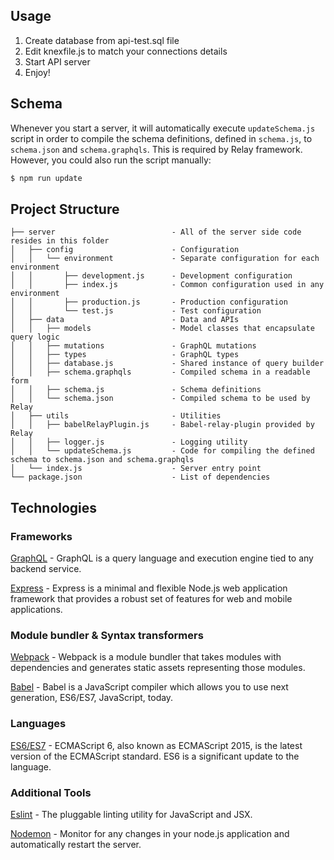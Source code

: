 ## Usage

1. Create database from api-test.sql file
2. Edit knexfile.js to match your connections details
3. Start API server
4. Enjoy!

## Schema

Whenever you start a server, it will automatically execute `updateSchema.js` script in order to compile the schema definitions, defined in `schema.js`, to `schema.json` and `schema.graphqls`. This is required by Relay framework. However, you could also run the script manually:

```bash
$ npm run update
```

## Project Structure

    ├── server                          - All of the server side code resides in this folder
    │   ├── config                      - Configuration
    │   │   └── environment             - Separate configuration for each environment
    │   │       ├── development.js      - Development configuration
    │   │       ├── index.js            - Common configuration used in any environment
    │   │       ├── production.js       - Production configuration
    │   │       └── test.js             - Test configuration
    │   ├── data                        - Data and APIs
    │   │   ├── models                  - Model classes that encapsulate query logic
    │   │   ├── mutations               - GraphQL mutations
    │   │   ├── types                   - GraphQL types
    │   │   ├── database.js             - Shared instance of query builder
    │   │   ├── schema.graphqls         - Compiled schema in a readable form
    │   │   ├── schema.js               - Schema definitions
    │   │   └── schema.json             - Compiled schema to be used by Relay
    │   ├── utils                       - Utilities
    │   │   ├── babelRelayPlugin.js     - Babel-relay-plugin provided by Relay
    │   │   ├── logger.js               - Logging utility
    │   │   └── updateSchema.js         - Code for compiling the defined schema to schema.json and schema.graphqls
    │   └── index.js                    - Server entry point
    └── package.json                    - List of dependencies

## Technologies

### Frameworks

[GraphQL](https://github.com/facebook/graphql) - GraphQL is a query language and execution engine tied to any backend service.

[Express](http://expressjs.com/) - Express is a minimal and flexible Node.js web application framework that provides a robust set of features for web and mobile applications.

### Module bundler & Syntax transformers
[Webpack](https://webpack.github.io) - Webpack is a module bundler that takes modules with dependencies and generates static assets representing those modules.

[Babel](https://babeljs.io) - Babel is a JavaScript compiler which allows you to  use next generation, ES6/ES7, JavaScript, today.

### Languages
[ES6/ES7](https://github.com/lukehoban/es6features) - ECMAScript 6, also known as ECMAScript 2015, is the latest version of the ECMAScript standard. ES6 is a significant update to the language.

### Additional Tools
[Eslint](http://eslint.org) - The pluggable linting utility for JavaScript and JSX.

[Nodemon](http://nodemon.io) - Monitor for any changes in your node.js application and automatically restart the server.
